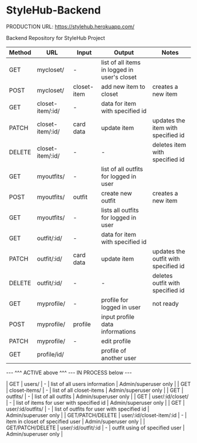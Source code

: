 # StyleHub-Backend

PRODUCTION URL: https://stylehub.herokuapp.com/

Backend Repository for StyleHub Project

| Method | URL              | Input       | Output                                       | Notes                                |
| ------ | ---------------- | ----------- | -------------------------------------------- | ------------------------------------ |
| GET    | mycloset/        | -           | list of all items in logged in user's closet |                                      |
| POST   | mycloset/        | closet-item | add new item to closet                       | creates a new item                   |
| GET    | closet-item/:id/ | -           | data for item with specified id              |                                      |
| PATCH  | closet-item/:id/ | card data   | update item                                  | updates the item with specified id   |
| DELETE | closet-item/:id/ | -           | -                                            | deletes item with specified id       |
| GET    | myoutfits/       | -           | list of all outfits for logged in user       |                                      |
| POST   | myoutfits/       | outfit      | create new outfit                            | creates a new item                   |
| GET    | myoutfits/       | -           | lists all outfits for logged in user         |                                      |
| GET    | outfit/:id/      | -           | data for item with specified id              |                                      |
| PATCH  | outfit/:id/      | card data   | update item                                  | updates the outfit with specified id |
| DELETE | outfit/:id/      | -           | -                                            | deletes outfit with specified id     |
| GET    | myprofile/       | -           | profile for logged in user                   | not ready                            |
| POST   | myprofile/       | profile     | input profile data informations              |                                      |
| PATCH  | myprofile/       | -           | edit profile                                 |                                      |
| GET    | profile/id/      |             | profile of another user                      |                                      |

--- ^^^ ACTIVE above ^^^ --- IN PROCESS below ---

| GET | users/ | - | list of all users information | Admin/superuser only |
| GET | closet-items/ | - | list of all closet-items | Admin/superuser only |
| GET | outfits/ | - | list of all outfits | Admin/superuser only |
| GET | user/:id/closet/ | - | list of items for user with specified id | Admin/superuser only |
| GET | user/:id/outfits/ | - | list of outfits for user with specified id | Admin/superuser only |
| GET/PATCH/DELETE | user/:id/closet-item/:id | - | item in closet of specified user | Admin/superuser only |
| GET/PATCH/DELETE | user/:id/outfit/:id | - | outfit using of specified user | Admin/superuser only |

